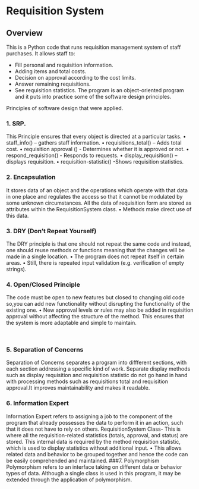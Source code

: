 # Requisition System
## Overview
This is a Python code that runs requisition management system of staff purchases.
It allows staff to:
- Fill personal and requisition information.
- Adding items and  total costs.
- Decision on approval according to the cost limits.
- Answer remaining requisitions.
- See requisition statistics.
The program is an object-oriented program and it puts into practice some of the software design principles.

Principles of software design that were applied.
### 1. SRP.
This Principle ensures that every object is directed at a particular tasks.
•	staff_info() – gathers  staff information.
•	requisitions_total() – Adds   total cost.
•	requisition approval () - Determines whether it is approved or not.
•	respond_requisition() - Responds to requests.
•	display_requisition() – displays requisition.
•	requisition-statistic() -Shows requisition statistics.
 
### 2.  Encapsulation
It stores data of an object and the operations which operate with that data in one place and regulates the access so that it cannot be modulated by some unknown circumstances.
All the data of requisition form are stored as attributes within the RequisitionSystem class.
• Methods make direct use of this data.


### 3. DRY (Don’t Repeat Yourself)
The DRY principle is that one should not repeat the same code and instead, one should reuse methods or functions meaning that the changes will be made in a single location.
• The program does not repeat itself in certain areas.
• Still, there is repeated input validation (e.g. verification of empty strings).

###  4. Open/Closed Principle
  The code must be open to new features but closed to changing old code so,you can add new functionality without disrupting the functionality of the existing one.
• New approval levels or rules may also be added in requisition approval without affecting the structure of the method.
This ensures that the system is more adaptable and simple to maintain.

 
### 5. Separation of Concerns
Separation of Concerns separates a program into diffferent sections, with each section addressing a specific kind of work. 
Separate display methods such as display requisition and requisition statistic do not go hand in hand with processing methods such as requisitions total and requisition approval.It improves maintainability and makes it readable.

### 6. Information Expert
Information Expert refers to assigning a job to the component of the program that already possesses the data to perform it in an action, such that it does not have to rely on others.
RequisitionSystem Class- This is where all the requisition-related statistics (totals, approval, and status) are stored.
This internal data is required by the method requisition statistic, which is used to display statistics without additional input.
• This allows related data and behavior to be grouped together and hence the code can be easily comprehended and maintained.
###7. Polymorphism
Polymorphism refers to an interface taking on different data or behavior types of data.
Although a single class is used in this program, it may be extended through the application of polymorphism.

